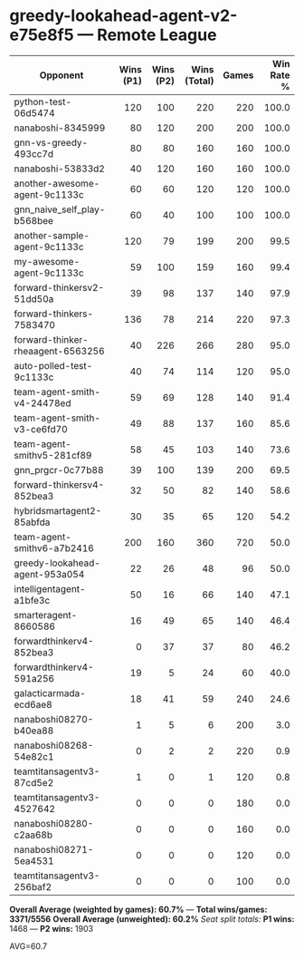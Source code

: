 # greedy-lookahead-agent-v2-e75e8f5 — Remote League

| Opponent | Wins (P1) | Wins (P2) | Wins (Total) | Games | Win Rate % |
|---|---:|---:|---:|---:|---:|
| python-test-06d5474 | 120 | 100 | 220 | 220 | 100.0 |
| nanaboshi-8345999 | 80 | 120 | 200 | 200 | 100.0 |
| gnn-vs-greedy-493cc7d | 80 | 80 | 160 | 160 | 100.0 |
| nanaboshi-53833d2 | 40 | 120 | 160 | 160 | 100.0 |
| another-awesome-agent-9c1133c | 60 | 60 | 120 | 120 | 100.0 |
| gnn_naive_self_play-b568bee | 60 | 40 | 100 | 100 | 100.0 |
| another-sample-agent-9c1133c | 120 | 79 | 199 | 200 | 99.5 |
| my-awesome-agent-9c1133c | 59 | 100 | 159 | 160 | 99.4 |
| forward-thinkersv2-51dd50a | 39 | 98 | 137 | 140 | 97.9 |
| forward-thinkers-7583470 | 136 | 78 | 214 | 220 | 97.3 |
| forward-thinker-rheaagent-6563256 | 40 | 226 | 266 | 280 | 95.0 |
| auto-polled-test-9c1133c | 40 | 74 | 114 | 120 | 95.0 |
| team-agent-smith-v4-24478ed | 59 | 69 | 128 | 140 | 91.4 |
| team-agent-smith-v3-ce6fd70 | 49 | 88 | 137 | 160 | 85.6 |
| team-agent-smithv5-281cf89 | 58 | 45 | 103 | 140 | 73.6 |
| gnn_prgcr-0c77b88 | 39 | 100 | 139 | 200 | 69.5 |
| forward-thinkersv4-852bea3 | 32 | 50 | 82 | 140 | 58.6 |
| hybridsmartagent2-85abfda | 30 | 35 | 65 | 120 | 54.2 |
| team-agent-smithv6-a7b2416 | 200 | 160 | 360 | 720 | 50.0 |
| greedy-lookahead-agent-953a054 | 22 | 26 | 48 | 96 | 50.0 |
| intelligentagent-a1bfe3c | 50 | 16 | 66 | 140 | 47.1 |
| smarteragent-8660586 | 16 | 49 | 65 | 140 | 46.4 |
| forwardthinkerv4-852bea3 | 0 | 37 | 37 | 80 | 46.2 |
| forwardthinkerv4-591a256 | 19 | 5 | 24 | 60 | 40.0 |
| galacticarmada-ecd6ae8 | 18 | 41 | 59 | 240 | 24.6 |
| nanaboshi08270-b40ea88 | 1 | 5 | 6 | 200 | 3.0 |
| nanaboshi08268-54e82c1 | 0 | 2 | 2 | 220 | 0.9 |
| teamtitansagentv3-87cd5e2 | 1 | 0 | 1 | 120 | 0.8 |
| teamtitansagentv3-4527642 | 0 | 0 | 0 | 180 | 0.0 |
| nanaboshi08280-c2aa68b | 0 | 0 | 0 | 160 | 0.0 |
| nanaboshi08271-5ea4531 | 0 | 0 | 0 | 120 | 0.0 |
| teamtitansagentv3-256baf2 | 0 | 0 | 0 | 100 | 0.0 |

**Overall Average (weighted by games): 60.7%**  —  **Total wins/games: 3371/5556**
**Overall Average (unweighted): 60.2%**
_Seat split totals:_ **P1 wins:** 1468 — **P2 wins:** 1903

AVG=60.7
